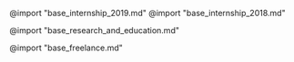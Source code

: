 @import "base_internship_2019.md"
@import "base_internship_2018.md"

@import "base_research_and_education.md"

@import "base_freelance.md"
